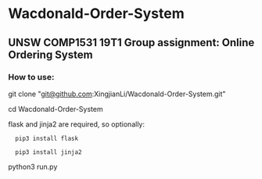# Wacdonald-Order-System

## UNSW COMP1531 19T1 Group assignment: Online Ordering System

### How to use:

  git clone "git@github.com:XingjianLi/Wacdonald-Order-System.git" 
  
  cd Wacdonald-Order-System                                        
  
  flask and jinja2 are required, so optionally:
  
      pip3 install flask

      pip3 install jinja2
  
  python3 run.py
